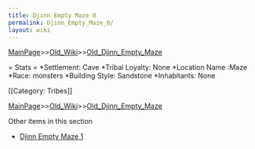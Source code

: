 ```yaml
---
title: Djinn Empty Maze 0
permalink: Djinn_Empty_Maze_0/
layout: wiki
---
```


[MainPage](/keeperrl_wiki/ "wikilink")>>[Old_Wiki](/keeperrl_wiki/Old_Wiki "wikilink")>>[Old_Djinn_Empty_Maze](/keeperrl_wiki/Old_Djinn_Empty_Maze "wikilink")

 = Stats =
*Settlement: Cave
*Tribal Loyalty: None
*Location Name :Maze 
*Race: monsters 
*Building Style: Sandstone 
*Inhabitants: None

[[Category: Tribes]]

[MainPage](/keeperrl_wiki/ "wikilink")>>[Old_Wiki](/keeperrl_wiki/Old_Wiki "wikilink")>>[Old_Djinn_Empty_Maze](/keeperrl_wiki/Old_Djinn_Empty_Maze "wikilink")

Other items in this section
-    [Djinn Empty Maze 1](/keeperrl_wiki/Djinn_Empty_Maze_1 "wikilink")
